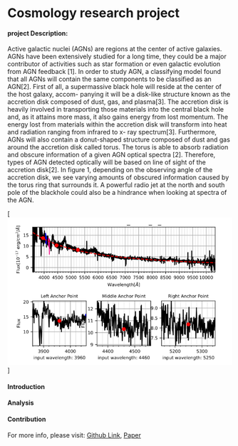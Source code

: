 # Cosmology research project

#### project Description:
Active galactic nuclei (AGNs) are regions at the center of active galaxies.
AGNs have been extensively studied for a long time, they could be a major
contributor of activities such as star formation or even galactic evolution from
AGN feedback [1]. In order to study AGN, a classifying model found that all
AGNs will contain the same components to be classified as an AGN[2]. First of
all, a supermassive black hole will reside at the center of the host galaxy, accom-
panying it will be a disk-like structure known as the accretion disk composed of
dust, gas, and plasma[3]. The accretion disk is heavily involved in transporting
those materials into the central black hole and, as it attains more mass, it also
gains energy from lost momentum. The energy lost from materials within the
accretion disk will transform into heat and radiation ranging from infrared to x-
ray spectrum[3]. Furthermore, AGNs will also contain a donut-shaped structure
composed of dust and gas around the accretion disk called torus. The torus is
able to absorb radiation and obscure information of a given AGN optical spectra
[2]. Therefore, types of AGN detected optically will be based on line of sight
of the accretion disk[2]. In figure 1, depending on the observing angle of the
accretion disk, we see varying amounts of obscured information caused by the
torus ring that surrounds it. A powerful radio jet at the north and south pole
of the blackhole could also be a hindrance when looking at spectra of the AGN.

[<img src="images/research.png"/>]
#### Introduction
#### Analysis
#### Contribution 

For more info, please visit: [Github Link](https://github.com/Zensius/DR16Q), [Paper](https://www.overleaf.com/read/fhpvgpxncrxh)
